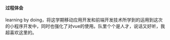 #### 过程体会

learning by doing，将这学期移动应用开发和前端开发技术所学到的运用到这次的小程序开发中，同时也强化了对vue的使用。队里个个是人才，说话又好听，我超喜欢这里的。

